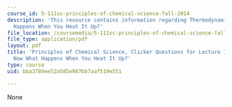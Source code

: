 ```yaml
---
course_id: 5-111sc-principles-of-chemical-science-fall-2014
description: 'This resource contains information regarding Thermodynamics: Now What
  Happens When You Heat It Up?'
file_location: /coursemedia/5-111sc-principles-of-chemical-science-fall-2014/bba3789ee52a585e987bb7aaf519e551_MIT5_111F14_Lec17Clkr.pdf
file_type: application/pdf
layout: pdf
title: 'Principles of Chemical Science, Clicker Questions for Lecture 17: Thermodynamics:
  Now What Happens When You Heat It Up?'
type: course
uid: bba3789ee52a585e987bb7aaf519e551

---
```

None